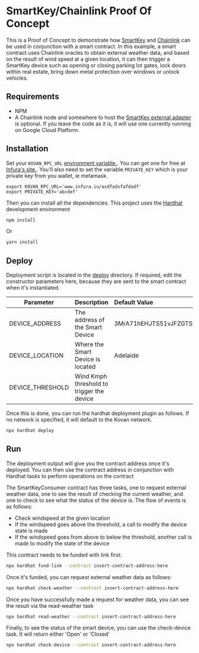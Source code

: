 # SmartKey/Chainlink Proof Of Concept

This is a Proof of Concept to demonstrate how [SmartKey](http://smartkeyplatform.com/) and [Chainlink](http://chain.link) can be used in conjunction with a smart contract. In this example, a smart contract uses Chainlink oracles to obtain external weather data, and based on the result of wind speed at a given location, it can then trigger a SmartKey device such as opening or closing parking lot gates, lock doors within real estate, bring down metal protection over windows or unlock vehicles.

## Requirements

- NPM
- A Chainlink node and somewhere to host the [SmartKey external adapter](https://github.com/pappas999/smartkey-poc/tree/main/src/SmartKey-External-Adapter) is optional. If you leave the code as it is, it will use one currently running on Google Cloud Platform.

## Installation

Set your `KOVAN_RPC_URL` [environment variable.](https://www.twilio.com/blog/2017/01/how-to-set-environment-variables.html). You can get one for free at [Infura's site.](https://infura.io/). You'll also need to set the variable `PRIVATE_KEY` which is your private key from you wallet, ie metamask. 


```
export KOVAN_RPC_URL='www.infura.io/asdfadsfafdadf'
export PRIVATE_KEY='abcdef'
```

Then you can install all the dependencies. This project uses the [Hardhat](http://hardhat.org) development environment

```bash
npm install
```

Or

```bash
yarn install
```

## Deploy

Deployment script is located in the [deploy](https://github.com/pappas999/smartkey-poc/tree/main/deploy) directory. If required, edit the constructor parameters here, because they are sent to the smart contract when it's instantiated. 

| Parameter       | Description                               | Default Value                                                   |
| ----------------|:------------------------------------------| :---------------------------------------------------------------|
| DEVICE_ADDRESS  | The address of the Smart Device           | 3MrA71hEHJTS51vJFZGTSevQR1XC9eV6Xup                             |
| DEVICE_LOCATION | Where the Smart Device is located         | Adelaide                                                        |
| DEVICE_THRESHOLD| Wind Kmph threshold to trigger the device |                                                                 |


Once this is done, you can run the hardhat deployment plugin as follows. If no network is specified, it will default to the Kovan network.

```bash
npx hardhat deploy 
```

## Run

The deployment output will give you the contract address once it's deployed. You can then use the contract address in conjunction with Hardhat tasks to perform operations on the contract

The SmartKeyConsumer contract has three tasks, one to request external weather data, one to see the result of checking the current weather, and one to check to see what the status of the device is. The flow of events is as follows:
- Check windspeed at the given location
- If the windspeed goes above the threshold, a call to modify the device state is made
- If the windspeed goes from above to below the threshold, another call is made to modify the state of the device

This contract needs to be funded with link first:

```bash
npx hardhat fund-link --contract insert-contract-address-here
```

Once it's funded, you can request external weather data as follows:

```bash
npx hardhat check-weather --contract insert-contract-address-here 
```

Once you have successfully made a request for weather data, you can see the result via the read-weather task
```bash
npx hardhat read-weather --contract insert-contract-address-here
```

Finally, to see the status of the smart device, you can use the check-device task. It will return either 'Open' or 'Closed'

```bash
npx hardhat check-device --contract insert-contract-address-here
```
